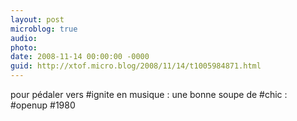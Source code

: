 ```yaml
---
layout: post
microblog: true
audio: 
photo: 
date: 2008-11-14 00:00:00 -0000
guid: http://xtof.micro.blog/2008/11/14/t1005984871.html
---
```

pour pédaler vers #ignite en musique : une bonne soupe de #chic : #openup #1980

